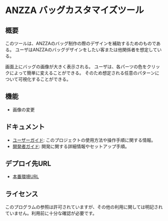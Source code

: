 # ANZZA バッグカスタマイズツール

## 概要

このツールは、ANZZAのバッグ制作の際のデザインを補助するためのものである。
ユーザはANZZAのバッグデザインをしたい客または他関係者を想定している。

画面上にバッグの画像が大きく表示される。
ユーザは、各パーツの色をクリックによって簡単に変えることができる。
そのため想定される任意のパターンについて可視化することができる。

## 機能

- 画像の変更

## ドキュメント

- [ユーザーガイド](USER_GUIDE.md): このプロジェクトの使用方法や操作手順に関する情報。
- [開発者ガイド](DEVELOPER_GUIDE.md): 開発に関する詳細情報やセットアップ手順。

## デプロイ先URL
- [本番環境URL](https://anzza.jp/anzzacolorvariation/index.html)


## ライセンス

このプログラムの参照は許可されていますが、その他の利用に関しては明記されていません。利用前に十分な確認が必要です。